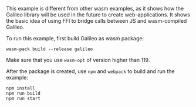 This example is different from other wasm examples, as it shows how the Galileo library will be used in the future
to create web-applications. It shows the basic idea of using FFI to bridge calls between JS and wasm-compiled
Galileo.

To run this example, first build Galileo as wasm package:
```
wasm-pack build --release galileo
```

Make sure that you use `wasm-opt` of version higher than 119.

After the package is created, use `npm` and `webpack` to build and run the example:

```
npm install
npm run build
npm run start
```

